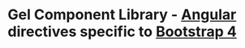 # Gel Component Library - [Angular](http://angular.io/) directives specific to [Bootstrap 4](https://getbootstrap.com/)
